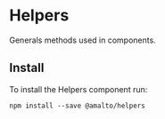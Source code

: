 # Helpers

Generals methods used in components.

## Install

To install the Helpers component run:

```terminal
npm install --save @amalto/helpers
```
